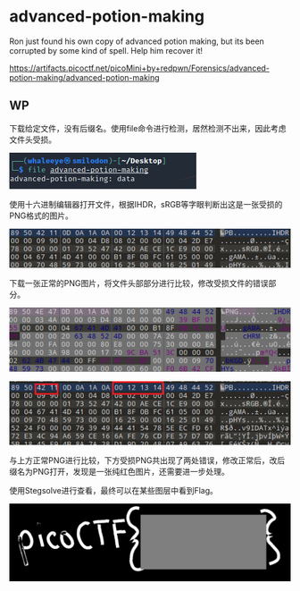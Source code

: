 # advanced-potion-making

Ron just found his own copy of advanced potion making, but its been corrupted by some kind of spell. Help him recover it!

https://artifacts.picoctf.net/picoMini+by+redpwn/Forensics/advanced-potion-making/advanced-potion-making

## WP

下载给定文件，没有后缀名。使用file命令进行检测，居然检测不出来，因此考虑文件头受损。

![](advanced-potion-making.assets/1.png)

使用十六进制编辑器打开文件，根据IHDR，sRGB等字眼判断出这是一张受损的PNG格式的图片。

![](advanced-potion-making.assets/2.png)

下载一张正常的PNG图片，将文件头部部分进行比较，修改受损文件的错误部分。

![](advanced-potion-making.assets/3.png)

![](advanced-potion-making.assets/4.png)

与上方正常PNG进行比较，下方受损PNG共出现了两处错误，修改正常后，改后缀名为PNG打开，发现是一张纯红色图片，还需要进一步处理。

使用Stegsolve进行查看，最终可以在某些图层中看到Flag。

![](advanced-potion-making.assets/5.png)

